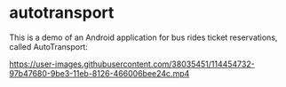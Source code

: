 # autotransport


This is a demo of an Android application for bus rides ticket reservations, called AutoTransport:

https://user-images.githubusercontent.com/38035451/114454732-97b47680-9be3-11eb-8126-466006bee24c.mp4
